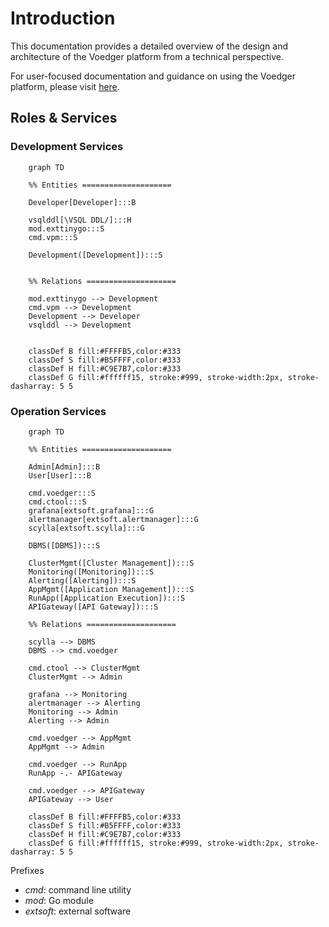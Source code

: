 # Introduction

This documentation provides a detailed overview of the design and architecture of the Voedger platform from a technical perspective.

For user-focused documentation and guidance on using the Voedger platform, please visit [here](https://docs.voedger.io/).


## Roles & Services

### Development Services

```mermaid
    graph TD

    %% Entities ====================

    Developer[Developer]:::B

    vsqlddl[\VSQL DDL/]:::H  
    mod.exttinygo:::S
    cmd.vpm:::S

    Development([Development]):::S


    %% Relations ====================

    mod.exttinygo --> Development
    cmd.vpm --> Development
    Development --> Developer
    vsqlddl --> Development


    classDef B fill:#FFFFB5,color:#333
    classDef S fill:#B5FFFF,color:#333
    classDef H fill:#C9E7B7,color:#333
    classDef G fill:#ffffff15, stroke:#999, stroke-width:2px, stroke-dasharray: 5 5
```


### Operation Services

```mermaid
    graph TD

    %% Entities ====================

    Admin[Admin]:::B
    User[User]:::B

    cmd.voedger:::S
    cmd.ctool:::S  
    grafana[extsoft.grafana]:::G
    alertmanager[extsoft.alertmanager]:::G
    scylla[extsoft.scylla]:::G

    DBMS([DBMS]):::S
    
    ClusterMgmt([Cluster Management]):::S
    Monitoring([Monitoring]):::S
    Alerting([Alerting]):::S
    AppMgmt([Application Management]):::S  
    RunApp([Application Execution]):::S
    APIGateway([API Gateway]):::S

    %% Relations ====================

    scylla --> DBMS
    DBMS --> cmd.voedger

    cmd.ctool --> ClusterMgmt
    ClusterMgmt --> Admin

    grafana --> Monitoring
    alertmanager --> Alerting
    Monitoring --> Admin
    Alerting --> Admin

    cmd.voedger --> AppMgmt
    AppMgmt --> Admin

    cmd.voedger --> RunApp
    RunApp -.- APIGateway

    cmd.voedger --> APIGateway
    APIGateway --> User

    classDef B fill:#FFFFB5,color:#333
    classDef S fill:#B5FFFF,color:#333
    classDef H fill:#C9E7B7,color:#333
    classDef G fill:#ffffff15, stroke:#999, stroke-width:2px, stroke-dasharray: 5 5
```

Prefixes
- *cmd*: command line utility
- *mod*: Go module
- *extsoft*: external software